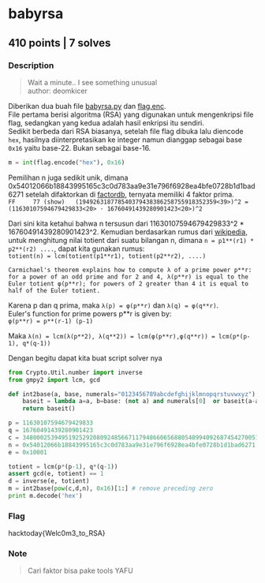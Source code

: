 # babyrsa
## 410 points | 7 solves

### Description
> Wait a minute.. I see something unusual  
> author: deomkicer

Diberikan dua buah file [babyrsa.py](./challenge/babyrsa.py) dan [flag.enc](./challenge/flag.enc).  
File pertama berisi algoritma (RSA) yang digunakan untuk mengenkripsi file flag, sedangkan yang kedua adalah hasil enkripsi itu sendiri.  
Sedikit berbeda dari RSA biasanya, setelah file flag dibuka lalu diencode `hex`, hasilnya diinterpretasikan ke integer namun dianggap sebagai base `0x16` yaitu base-22. Bukan sebagai base-16.
```py 
m = int(flag.encode("hex"), 0x16)
```
Pemilihan n juga sedikit unik, dimana 0x54012066b18843995165c3c0d783aa9e31e796f6928ea4bfe0728b1d1bad6271 setelah difaktorkan di [factordb](http://factordb.com/index.php?query=37996269752553143762620204978239299540564965267273808381787520677145280864881&use=x&x=1&b=1&d=1&VP=on&VC=on&EV=on&OD=on&PR=on&FF=on&PRP=on&CF=on&U=on&C=on&perpage=20&format=1), ternyata memiliki 4 faktor prima.  
`FF 	77 (show) 	(194926318778540379438386258755918352359<39>)^2 = (11630107594679429833<20> · 16760491439280901423<20>)^2`

Dari sini kita ketahui bahwa n tersusun dari 11630107594679429833^2 * 16760491439280901423^2.
Kemudian berdasarkan rumus dari [wikipedia](https://en.wikipedia.org/wiki/Carmichael_function), untuk menghitung nilai totient dari suatu bilangan n, dimana `n = p1**(r1) * p2**(r2) ....`,  dapat kita gunakan rumus:   
`totient(n) = lcm(totient(p1**r1), totient(p2**r2), ....)`

```Carmichael's theorem explains how to compute λ of a prime power p**r: for a power of an odd prime and for 2 and 4, λ(p**r) is equal to the Euler totient φ(p**r); for powers of 2 greater than 4 it is equal to half of the Euler totient. ```

Karena p dan q prima, maka `λ(p) = φ(p**r)` dan `λ(q) = φ(q**r)`.  
Euler's function for prime powers p**r is given by:  
`φ(p**r) = p**(r-1) (p-1)`

Maka `λ(n) = lcm(λ(p**2), λ(q**2)) = lcm(φ(p**r),φ(q**r)) = lcm(p*(p-1), q*(q-1))`


Dengan begitu dapat kita buat script solver nya

```py
from Crypto.Util.number import inverse
from gmpy2 import lcm, gcd

def int2base(a, base, numerals="0123456789abcdefghijklmnopqrstuvwxyz"):
    baseit = lambda a=a, b=base: (not a) and numerals[0]  or baseit(a-a%b,b*base)+numerals[a%b%(base-1) or (a%b) and (base-1)]
    return baseit()

p = 11630107594679429833
q = 16760491439280901423
c = 34800025394951925292080924856671179486606568805409940926874542700517211148095
n = 0x54012066b18843995165c3c0d783aa9e31e796f6928ea4bfe0728b1d1bad6271
e = 0x10001

totient = lcm(p*(p-1), q*(q-1))
assert gcd(e, totient) == 1
d = inverse(e, totient)
m = int2base(pow(c,d,n), 0x16)[1:] # remove preceding zero
print m.decode('hex')
```

### Flag
hacktoday{Welc0m3_to_RSA}

### Note
> Cari faktor bisa pake tools YAFU